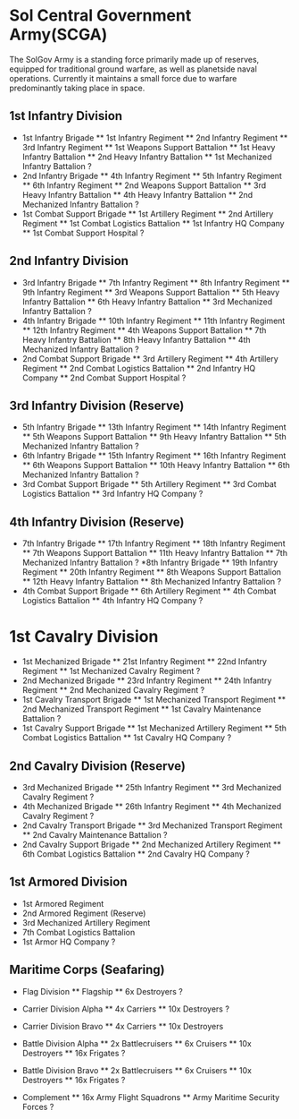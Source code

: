 # Sol Central Government Army(SCGA)

The SolGov Army is a standing force primarily made up of reserves, equipped for traditional ground warfare, as well as planetside naval operations. Currently it maintains a small force due to warfare predominantly taking place in space.

## 1st Infantry Division

* 1st Infantry Brigade
** 1st Infantry Regiment
** 2nd Infantry Regiment
** 3rd Infantry Regiment
** 1st Weapons Support Battalion
** 1st Heavy Infantry Battalion
** 2nd Heavy Infantry Battalion
** 1st Mechanized Infantry Battalion
?
* 2nd Infantry Brigade
** 4th Infantry Regiment
** 5th Infantry Regiment
** 6th Infantry Regiment
** 2nd Weapons Support Battalion
** 3rd Heavy Infantry Battalion
** 4th Heavy Infantry Battalion
** 2nd Mechanized Infantry Battalion
?
* 1st Combat Support Brigade
** 1st Artillery Regiment
** 2nd Artillery Regiment
** 1st Combat Logistics Battalion
** 1st Infantry HQ Company
** 1st Combat Support Hospital
?

## 2nd Infantry Division

* 3rd Infantry Brigade
** 7th Infantry Regiment
** 8th Infantry Regiment
** 9th Infantry Regiment
** 3rd Weapons Support Battalion
** 5th Heavy Infantry Battalion
** 6th Heavy Infantry Battalion
** 3rd Mechanized Infantry Battalion
?
* 4th Infantry Brigade
** 10th Infantry Regiment
** 11th Infantry Regiment
** 12th Infantry Regiment
** 4th Weapons Support Battalion
** 7th Heavy Infantry Battalion
** 8th Heavy Infantry Battalion
** 4th Mechanized Infantry Battalion
?
* 2nd Combat Support Brigade
** 3rd Artillery Regiment
** 4th Artillery Regiment
** 2nd Combat Logistics Battalion
** 2nd Infantry HQ Company
** 2nd Combat Support Hospital
?

## 3rd Infantry Division (Reserve)

* 5th Infantry Brigade
** 13th Infantry Regiment
** 14th Infantry Regiment
** 5th Weapons Support Battalion
** 9th Heavy Infantry Battalion
** 5th Mechanized Infantry Battalion
?
* 6th Infantry Brigade
** 15th Infantry Regiment
** 16th Infantry Regiment
** 6th Weapons Support Battalion
** 10th Heavy Infantry Battalion
** 6th Mechanized Infantry Battalion
?
* 3rd Combat Support Brigade
** 5th Artillery Regiment
** 3rd Combat Logistics Battalion
** 3rd Infantry HQ Company
?

## 4th Infantry Division (Reserve)

* 7th Infantry Brigade
** 17th Infantry Regiment
** 18th Infantry Regiment
** 7th Weapons Support Battalion
** 11th Heavy Infantry Battalion
** 7th Mechanized Infantry Battalion
?
*8th Infantry Brigade
** 19th Infantry Regiment
** 20th Infantry Regiment
** 8th Weapons Support Battalion
** 12th Heavy Infantry Battalion
** 8th Mechanized Infantry Battalion
?
* 4th Combat Support Brigade
** 6th Artillery Regiment
** 4th Combat Logistics Battalion
** 4th Infantry HQ Company
?

# 1st Cavalry Division

* 1st Mechanized Brigade
** 21st Infantry Regiment
** 22nd Infantry Regiment
** 1st Mechanized Cavalry Regiment
?
* 2nd Mechanized Brigade
** 23rd Infantry Regiment
** 24th Infantry Regiment
** 2nd Mechanized Cavalry Regiment
?
* 1st Cavalry Transport Brigade
** 1st Mechanized Transport Regiment
** 2nd Mechanized Transport Regiment
** 1st Cavalry Maintenance Battalion
?
* 1st Cavalry Support Brigade
** 1st Mechanized Artillery Regiment
** 5th Combat Logistics Battalion
** 1st Cavalry HQ Company
?

## 2nd Cavalry Division (Reserve)

* 3rd Mechanized Brigade
** 25th Infantry Regiment
** 3rd Mechanized Cavalry Regiment
?
* 4th Mechanized Brigade
** 26th Infantry Regiment
** 4th Mechanized Cavalry Regiment
?
* 2nd Cavalry Transport Brigade
** 3rd Mechanized Transport Regiment
** 2nd Cavalry Maintenance Battalion
?
* 2nd Cavalry Support Brigade
** 2nd Mechanized Artillery Regiment
** 6th Combat Logistics Battalion
** 2nd Cavalry HQ Company
?

## 1st Armored Division

* 1st Armored Regiment
* 2nd Armored Regiment (Reserve)
* 3rd Mechanized Artillery Regiment
* 7th Combat Logistics Battalion
* 1st Armor HQ Company
?

## Maritime Corps (Seafaring)

* Flag Division
** Flagship
** 6x Destroyers
?
* Carrier Division Alpha
** 4x Carriers
** 10x Destroyers
?
* Carrier Division Bravo
** 4x Carriers
** 10x Destroyers

* Battle Division Alpha
** 2x Battlecruisers
** 6x Cruisers
** 10x Destroyers
** 16x Frigates
?
* Battle Division Bravo
** 2x Battlecruisers
** 6x Cruisers
** 10x Destroyers
** 16x Frigates
?
* Complement
** 16x Army Flight Squadrons
** Army Maritime Security Forces
?